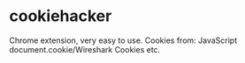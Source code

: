 cookiehacker
============

Chrome extension, very easy to use. Cookies from: JavaScript document.cookie/Wireshark Cookies etc.
